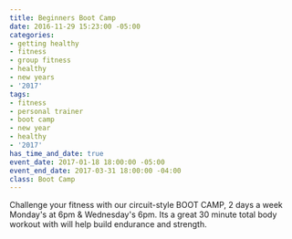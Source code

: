 ```yaml
---
title: Beginners Boot Camp
date: 2016-11-29 15:23:00 -05:00
categories:
- getting healthy
- fitness
- group fitness
- healthy
- new years
- '2017'
tags:
- fitness
- personal trainer
- boot camp
- new year
- healthy
- '2017'
has_time_and_date: true
event_date: 2017-01-18 18:00:00 -05:00
event_end_date: 2017-03-31 18:00:00 -04:00
class: Boot Camp
---
```




Challenge your fitness with our circuit-style BOOT CAMP,  2 days a week Monday's at 6pm & Wednesday's 6pm. Its a great 30 minute total body workout with will help build endurance and strength. 
